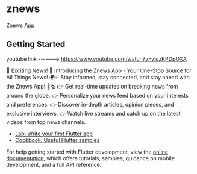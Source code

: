 # znews

Znews App

## Getting Started


youtube link ------>  https://www.youtube.com/watch?v=vluzKPDpOXA


📣 Exciting News! 📣
Introducing the Znews App - Your One-Stop Source for All Things News! 🌍✨
Stay informed, stay connected, and stay ahead with the Znews App! 📲🗞️
👉 Get real-time updates on breaking news from around the globe.
👉 Personalize your news feed based on your interests and preferences.
👉 Discover in-depth articles, opinion pieces, and exclusive interviews.
👉 Watch live streams and catch up on the latest videos from top news channels.


- [Lab: Write your first Flutter app](https://docs.flutter.dev/get-started/codelab)
- [Cookbook: Useful Flutter samples](https://docs.flutter.dev/cookbook)

For help getting started with Flutter development, view the
[online documentation](https://docs.flutter.dev/), which offers tutorials,
samples, guidance on mobile development, and a full API reference.
